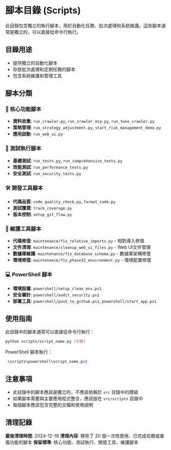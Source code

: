 # 腳本目錄 (Scripts)

此目錄包含獨立的執行腳本，用於自動化任務、批次處理和系統維護。這些腳本通常是獨立的，可以直接從命令行執行。

## 目錄用途

- 提供獨立的自動化腳本
- 存放批次處理和定期任務的腳本
- 包含系統維護和管理工具

## 腳本分類

### 🚀 核心功能腳本
- **資料收集**: `run_crawler.py`, `run_crawler_mcp.py`, `run_twse_crawler.py`
- **策略管理**: `run_strategy_adjustment.py`, `start_risk_management_demo.py`
- **應用啟動**: `run_web_ui.py`

### 🧪 測試執行腳本
- **基礎測試**: `run_tests.py`, `run_comprehensive_tests.py`
- **效能測試**: `run_performance_tests.py`
- **安全測試**: `run_security_tests.py`

### 🛠️ 開發工具腳本
- **代碼品質**: `code_quality_check.py`, `format_code.py`
- **測試覆蓋**: `track_coverage.py`
- **版本控制**: `setup_git_flow.py`

### 🔧 維護工具腳本
- **代碼修復**: `maintenance/fix_relative_imports.py` - 相對導入修復
- **文件清理**: `maintenance/cleanup_web_ui_files.py` - Web UI文件管理
- **數據庫維護**: `maintenance/fix_database_schema.py` - 數據庫架構修復
- **環境修復**: `maintenance/fix_phase32_environment.py` - 環境配置修復

### 💻 PowerShell 腳本
- **環境設置**: `powershell/setup_clean_env.ps1`
- **安全審計**: `powershell/audit_security.ps1`
- **部署工具**: `powershell/push_to_github.ps1`, `powershell/start_app.ps1`

## 使用指南

此目錄中的腳本通常可以直接從命令行執行：

```bash
python scripts/script_name.py [參數]
```

PowerShell 腳本執行：
```powershell
.\scripts\powershell\script_name.ps1
```

## 注意事項

- 此目錄中的腳本應該是獨立的，不應該依賴於 `src` 目錄中的模組
- 如果腳本需要與主要應用程式整合，應該放在 `src/scripts` 目錄中
- 每個腳本應該包含完整的文檔和使用說明

## 清理記錄

**最後清理時間**: 2024-12-19
**清理內容**: 移除了 20 個一次性使用、已完成任務或重複功能的腳本
**保留標準**: 核心功能、測試執行、開發工具、維護腳本
